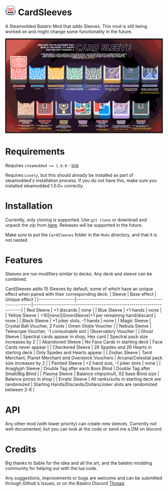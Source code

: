 # ![icon](assets/1x/icon.png) CardSleeves
A Steamodded Balatro Mod that adds Sleeves. This mod is still being worked on and might change some functionality in the future.

![Balatro_Card_Sleeves](Balatro_Card_Sleeves.png)

# Requirements
Requires `steamodded >= 1.0.0` - [link](https://github.com/Steamopollys/Steamodded/wiki/01.-Getting-started)

Requires `Lovely`, but this should already be installed as part of steamodded's installation process. If you do not have this, make sure you installed steamodded 1.0.0+ correctly.

# Installation
Currently, only cloning is supported. Use `git clone` or download and unpack the zip from [here](https://github.com/larswijn/CardSleeves/archive/refs/heads/main.zip).
Releases will be supported in the future.

Make sure to put the `CardSleeves` folder in the `Mods` directory, and that it is not nested.

# Features
Sleeves are run modifiers similar to decks. Any deck and sleeve can be combined.

CardSleeves adds 15 Sleeves by default, some of which have an unique effect when paired with their corresponding deck:
| Sleeve           | Base effect                                            | Unique effect                                                          |
|------------------|--------------------------------------------------------|------------------------------------------------------------------------|
| Red Sleeve       | +1 discards                                            | none                                                                   |
| Blue Sleeve      | +1 hands                                               | none                                                                   |
| Yellow Sleeve    | +$10                                                   | none                                                                   |
| Green Sleeve     | +$1 per remaining hand/discard                         | none                                                                   |
| Black Sleeve     | +1 joker slots, -1 hands                               | none                                                                   |
| Magic Sleeve     | Crystal Ball Voucher, 2 Fools                          | Omen Globe Voucher                                                     |
| Nebula Sleeve    | Telescope Voucher, -1 consumable slot                  | Observatory Voucher                                                    |
| Ghost Sleeve     | Spectral cards appear in shop, Hex card                | Spectral pack size increases by 2                                      |
| Abandoned Sleeve | No Face Cards in starting deck                         | Face Cards never appear                                                |
| Checkered Sleeve | 26 Spades and 26 Hearts in starting deck               | Only Spades and Hearts appear                                          |
| Zodiac Sleeve    | Tarot Merchant, Planet Merchant and Overstock Vouchers | Arcana/Celestial pack size increases by 2                              |
| Painted Sleeve   | +2 hand size, -1 joker slots                           | none                                                                   |
| Anaglyph Sleeve  | Double Tag after each Boss Blind                       | Double Tag after Small/Big Blind                                       |
| Plasma Sleeve    | Balance chips/mult, X2 base Blind size                 | Balance prices in shop                                                 |
| Erratic Sleeve   | All ranks/suits in starting deck are randomized        | Starting Hands/Discards/Dollars/Joker slots are randomized between 2-6 |

# API
Any other mod (with lower priority) can create new sleeves. Currently not well documented, but you can look at the code or send me a DM on discord.

# Credits
Big thanks to Sable for the idea and all the art, and the balatro modding community for helping out with the lua code.

Any suggestions, improvements or bugs are welcome and can be submitted through Github's Issues, or on the Balatro Discord [Thread](https://discord.com/channels/1116389027176787968/1279246553931976714).
